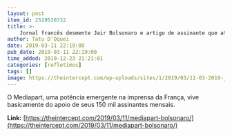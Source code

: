 ```yaml
---
layout: post
item_id: 2519530732
title: >-
    Jornal francês desmente Jair Bolsonaro e artigo de assinante que ataca jornalista do Estadão
author: Tatu D'Oquei
date: 2019-03-11 22:19:00
pub_date: 2019-03-11 22:19:00
time_added: 2019-12-23 21:21:01
categories: [refletimos]
tags: []
image: https://theintercept.com/wp-uploads/sites/1/2019/03/11-03-2019-jair-twitter-1552337688.jpg
---
```


O Mediapart, uma potência emergente na imprensa da França, vive basicamente do apoio de seus 150 mil assinantes mensais.

**Link:** [https://theintercept.com/2019/03/11/mediapart-bolsonaro/](https://theintercept.com/2019/03/11/mediapart-bolsonaro/)

